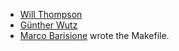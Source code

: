 * [Will Thompson](mailto:will@willthompson.co.uk)
* [Günther Wutz](mailto:github@gunibert.de)
* [Marco Barisione](marco.barisione@collabora.co.uk) wrote the Makefile.
